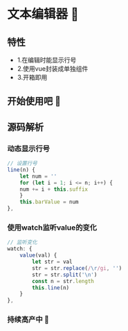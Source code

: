 # 文本编辑器 :rocket:

## 特性 <Badge text="features"/> 

- 1.在编辑时能显示行号 <Badge text="超牛逼"/> 
- 2.使用vue封装成单独组件 <Badge text="可拓展性，维护性强"/> 
- 3.开箱即用 <Badge text="代码简单"/> 

## 开始使用吧 :pig_nose:

<pqs-line-edit/>


## 源码解析

### 动态显示行号

```js
// 设置行号
line(n) {
    let num = ''
    for (let i = 1; i <= n; i++) {
    num += i + this.suffix
    }
    this.barValue = num
},
```

### 使用watch监听value的变化
```js
// 监听变化
watch: {
    value(val) {
        let str = val
        str = str.replace(/\r/gi, '')
        str = str.split('\n')
        const n = str.length
        this.line(n)
    }
},
```


### 持续高产中 :pig: